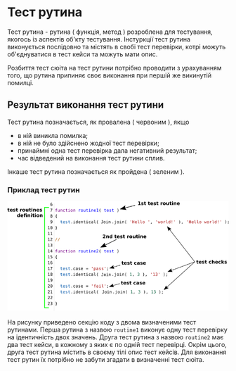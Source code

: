 # Тест рутина

Тест рутина - рутина ( функція, метод ) розроблена для тестування, якогось із аспектів об'кту тестування. Інстуркції тест рутина виконується послідовно та містять в свобі тест перевірки, котрі можуть об'єднуватися в тест кейси та можуть мати опис.

Розбиття тест сюіта на тест рутини потрібно проводити з урахуванням того, що рутина припиняє своє виконання при першій же викинутій помилці.

## Результат виконання тест рутини

Тест рутина позначається, як провалена ( червоним ), якщо

- в ній виникла помилка;
- в ній не було здійснено жодної тест перевірки;
- принаймні одна тест перевірка дала негативний результат;
- час відведений на виконання тест рутини сплив.

Інкаше тест рутина позначається як пройдена ( зеленим ).

### Приклад тест рутин

![test.routine](../../images/test.routine.png)

На рисунку приведено секцію коду з двома визначеними тест рутинами. Перша рутина з назвою `routine1` виконує одну тест перевірку на ідентичність двох значень. Друга тест рутина з назвою `routine2` має два тест кейси, в кожному з яких є по одній тест перевірці. Окрім цього, друга тест рутина містить в своєму тілі опис тест кейсів. Для виконання тест рутин їх потрібно не забути згадати в визначенні тест сюіта. 
